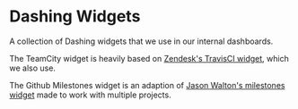 Dashing Widgets
===============

A collection of Dashing widgets that we use in our internal dashboards.

The TeamCity widget is heavily based on [Zendesk's TravisCI widget](https://github.com/zendesk/dashing_travisci), which we also use.

The Github Milestones widget is an adaption of [Jason Walton's milestones widget](https://gist.github.com/jwalton/6499159) made to work with multiple projects.
